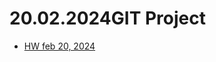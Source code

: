 # 20.02.2024GIT Project
- [HW feb 20, 2024](https://github.com/HirschMariia/new/blob/ef4dd4dd724ed79c084b0930d128b82ac854e66b/index.html)